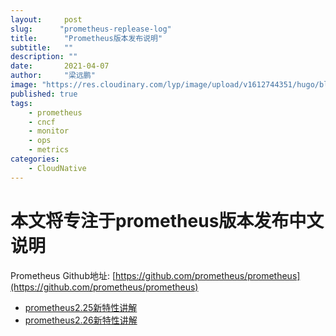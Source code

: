 ```yaml
---
layout:     post 
slug:      "prometheus-replease-log"
title:      "Prometheus版本发布说明"
subtitle:   ""
description: ""
date:       2021-04-07
author:     "梁远鹏"
image: "https://res.cloudinary.com/lyp/image/upload/v1612744351/hugo/blog.github.io/pexels-bruno-cervera-6032877.jpg"
published: true
tags:
    - prometheus
    - cncf
    - monitor
    - ops
    - metrics
categories: 
    - CloudNative
---    
```


# 本文将专注于prometheus版本发布中文说明  

Prometheus Github地址: [https://github.com/prometheus/prometheus](https://github.com/prometheus/prometheus)  

- [prometheus2.25新特性讲解](https://liangyuanpeng.com/post/prometheus-v2.25-feature/)
- [prometheus2.26新特性讲解](https://liangyuanpeng.com/post/prometheus-release-v2.26rc.0)

